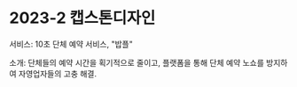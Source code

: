 # 2023-2 캡스톤디자인

서비스: 10초 단체 예약 서비스, "밥플"

소개: 단체들의 예약 시간을 획기적으로 줄이고, 플랫폼을 통해 단체 예약 노쇼를 방지하여 자영업자들의 고충 해결.

